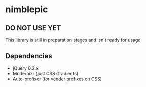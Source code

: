# nimblepic

## DO NOT USE YET
This library is still in preparation stages and isn't ready for usage

## Dependencies
- jQuery 0.2.x
- Modernizr (just CSS Gradients)
- Auto-prefixer (for vender prefixes on CSS)